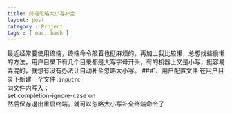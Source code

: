 ```yaml
---
title: 终端忽略大小写补全
layout: post
category : Project
tags : [ mac, bash ]
---
```

最近经常要使用终端，终端命令敲着也挺麻烦的，再加上我比较懒，总想找些偷懒的方法，用户目录下有几个目录都是大写字母开头，有的机器上又是小写，挺容易弄混的，就想有没有办法让自动补全忽略大小写。
###1、用户配置文件
在用户目录下新建一个文件`.inputrc`  
向文件内写入：  
	set completion-ignore-case on  
然后保存退出重启终端。就可以忽略大小写补全终端命令了
